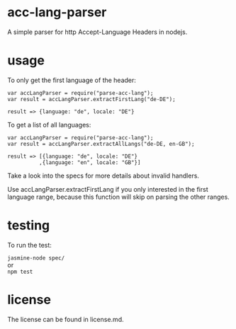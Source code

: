# acc-lang-parser

A simple parser for http Accept-Language Headers in nodejs.

# usage

To only get the first language of the header:

```
var accLangParser = require("parse-acc-lang");
var result = accLangParser.extractFirstLang("de-DE");

result => {language: "de", locale: "DE"}
```

To get a list of all languages:

```
var accLangParser = require("parse-acc-lang");
var result = accLangParser.extractAllLangs("de-DE, en-GB");

result => [{language: "de", locale: "DE"}
		  ,{language: "en", locale: "GB"}]
```

Take a look into the specs for more details about invalid handlers.

Use accLangParser.extractFirstLang if you only interested in the first language range, because this function will skip on parsing the other ranges.

# testing

To run the test:

```jasmine-node spec/```  
or  
```npm test```

# license

The license can be found in license.md.